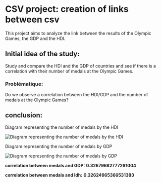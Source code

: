 # CSV project: creation of links between csv 
This project aims to analyze the link between the results of the Olympic Games, the GDP and the HDI.

## Initial idea of the study: 
Study and compare the HDI and the GDP of countries and see if there is a correlation with their number of medals at the Olympic Games.

### Problématique:
Do we observe a correlation between the HDI/GDP and the number of medals at the Olympic Games?

##  conclusion:
Diagram representing the number of medals by the HDI

![Diagram representing the number of medals by the HDI](https://github.com/neptuniose/ProjetCSV-cration-de-liens-entre-csv/blob/main/image/premier%20graphe.png) 


Diagram representing the number of medals by GDP

![Diagram representing the number of medals by GDP](https://github.com/neptuniose/ProjetCSV-cration-de-liens-entre-csv/blob/main/image/figure%20pib.png)

**correlation between medals and GDP:**
**0.32679682777261004**

**correlation between medals and Idh:**
**0.32624965366531383**



